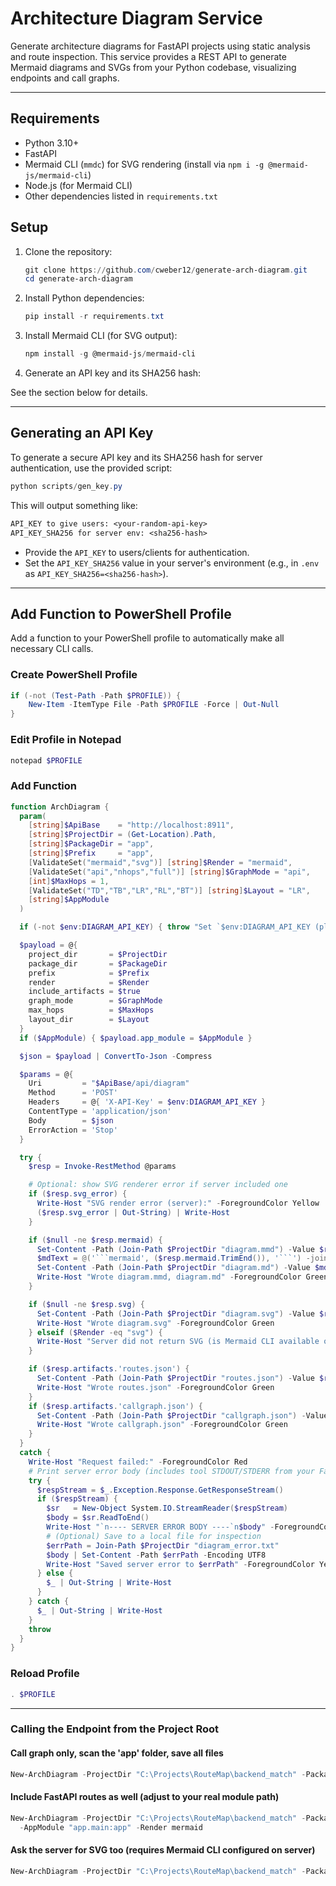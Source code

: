 
# Architecture Diagram Service

Generate architecture diagrams for FastAPI projects using static analysis and route inspection. This service provides a REST API to generate Mermaid diagrams and SVGs from your Python codebase, visualizing endpoints and call graphs.

---

## Requirements

- Python 3.10+
- FastAPI
- Mermaid CLI (`mmdc`) for SVG rendering (install via `npm i -g @mermaid-js/mermaid-cli`)
- Node.js (for Mermaid CLI)
- Other dependencies listed in `requirements.txt`

## Setup

1. Clone the repository:

   ```powershell
   git clone https://github.com/cweber12/generate-arch-diagram.git
   cd generate-arch-diagram
   ```

2. Install Python dependencies:

   ```powershell
   pip install -r requirements.txt
   ```

3. Install Mermaid CLI (for SVG output):

   ```powershell
   npm install -g @mermaid-js/mermaid-cli
   ```

4. Generate an API key and its SHA256 hash:

  See the section below for details.

---

## Generating an API Key

To generate a secure API key and its SHA256 hash for server authentication, use the provided script:

```powershell
python scripts/gen_key.py
```

This will output something like:

```txt
API_KEY to give users: <your-random-api-key>
API_KEY_SHA256 for server env: <sha256-hash>
```

- Provide the `API_KEY` to users/clients for authentication.
- Set the `API_KEY_SHA256` value in your server's environment (e.g., in `.env` as `API_KEY_SHA256=<sha256-hash>`).

---

## Add Function to PowerShell Profile

Add a function to your PowerShell profile to automatically make all necessary CLI calls.

### Create PowerShell Profile

```powershell
if (-not (Test-Path -Path $PROFILE)) {
    New-Item -ItemType File -Path $PROFILE -Force | Out-Null
}
```

### Edit Profile in Notepad

```powershell
notepad $PROFILE
```

### Add Function

```powershell
function ArchDiagram {
  param(
    [string]$ApiBase    = "http://localhost:8911",
    [string]$ProjectDir = (Get-Location).Path,
    [string]$PackageDir = "app",
    [string]$Prefix     = "app",
    [ValidateSet("mermaid","svg")] [string]$Render = "mermaid",
    [ValidateSet("api","nhops","full")] [string]$GraphMode = "api",
    [int]$MaxHops = 1,
    [ValidateSet("TD","TB","LR","RL","BT")] [string]$Layout = "LR",
    [string]$AppModule
  )

  if (-not $env:DIAGRAM_API_KEY) { throw "Set `$env:DIAGRAM_API_KEY (plaintext key) first." }

  $payload = @{
    project_dir       = $ProjectDir
    package_dir       = $PackageDir
    prefix            = $Prefix
    render            = $Render
    include_artifacts = $true
    graph_mode        = $GraphMode
    max_hops          = $MaxHops
    layout_dir        = $Layout
  }
  if ($AppModule) { $payload.app_module = $AppModule }

  $json = $payload | ConvertTo-Json -Compress

  $params = @{
    Uri         = "$ApiBase/api/diagram"
    Method      = 'POST'
    Headers     = @{ 'X-API-Key' = $env:DIAGRAM_API_KEY }
    ContentType = 'application/json'
    Body        = $json
    ErrorAction = 'Stop'
  }

  try {
    $resp = Invoke-RestMethod @params

    # Optional: show SVG renderer error if server included one
    if ($resp.svg_error) {
      Write-Host "SVG render error (server):" -ForegroundColor Yellow
      ($resp.svg_error | Out-String) | Write-Host
    }

    if ($null -ne $resp.mermaid) {
      Set-Content -Path (Join-Path $ProjectDir "diagram.mmd") -Value $resp.mermaid -Encoding UTF8
      $mdText = @('```mermaid', ($resp.mermaid.TrimEnd()), '```') -join "`r`n"
      Set-Content -Path (Join-Path $ProjectDir "diagram.md") -Value $mdText -Encoding UTF8
      Write-Host "Wrote diagram.mmd, diagram.md" -ForegroundColor Green
    }

    if ($null -ne $resp.svg) {
      Set-Content -Path (Join-Path $ProjectDir "diagram.svg") -Value $resp.svg -Encoding UTF8
      Write-Host "Wrote diagram.svg" -ForegroundColor Green
    } elseif ($Render -eq "svg") {
      Write-Host "Server did not return SVG (is Mermaid CLI available on server?). Saved .mmd/.md." -ForegroundColor Yellow
    }

    if ($resp.artifacts.'routes.json') {
      Set-Content -Path (Join-Path $ProjectDir "routes.json") -Value $resp.artifacts.'routes.json' -Encoding UTF8
      Write-Host "Wrote routes.json" -ForegroundColor Green
    }
    if ($resp.artifacts.'callgraph.json') {
      Set-Content -Path (Join-Path $ProjectDir "callgraph.json") -Value $resp.artifacts.'callgraph.json' -Encoding UTF8
      Write-Host "Wrote callgraph.json" -ForegroundColor Green
    }
  }
  catch {
    Write-Host "Request failed:" -ForegroundColor Red
    # Print server error body (includes tool STDOUT/STDERR from your FastAPI _run())
    try {
      $respStream = $_.Exception.Response.GetResponseStream()
      if ($respStream) {
        $sr   = New-Object System.IO.StreamReader($respStream)
        $body = $sr.ReadToEnd()
        Write-Host "`n---- SERVER ERROR BODY ----`n$body" -ForegroundColor Yellow
        # (Optional) Save to a local file for inspection
        $errPath = Join-Path $ProjectDir "diagram_error.txt"
        $body | Set-Content -Path $errPath -Encoding UTF8
        Write-Host "Saved server error to $errPath" -ForegroundColor Yellow
      } else {
        $_ | Out-String | Write-Host
      }
    } catch {
      $_ | Out-String | Write-Host
    }
    throw
  }
}
```

### Reload Profile

```powershell
. $PROFILE
```

---

### Calling the Endpoint from the Project Root

#### Call graph only, scan the 'app' folder, save all files

```powershell
New-ArchDiagram -ProjectDir "C:\Projects\RouteMap\backend_match" -PackageDir app -Prefix app -Render mermaid
```

#### Include FastAPI routes as well (adjust to your real module path)

```powershell
New-ArchDiagram -ProjectDir "C:\Projects\RouteMap\backend_match" -PackageDir app -Prefix app `
  -AppModule "app.main:app" -Render mermaid
```

#### Ask the server for SVG too (requires Mermaid CLI configured on server)

```powershell
New-ArchDiagram -ProjectDir "C:\Projects\RouteMap\backend_match" -PackageDir app -Prefix app -Render svg
```